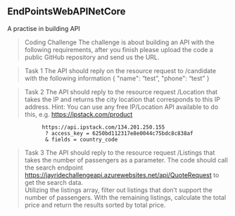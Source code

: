 ## EndPointsWebAPINetCore
A practise in building API 

> Coding Challenge
    The challenge is about building an API with the following requirements,
       after you finish please upload the code a public GitHub repository and send us the URL.

> Task 1
    The API should reply on the resource request to /candidate with the following information
    {
      "name": “test”,
      "phone": “test”
    }

> Task 2
    The API should reply to the resource request /Location that takes the IP and returns the city location that corresponds to this IP address.
    Hint: You can use any free IP/Location API available to do this, e.g. https://ipstack.com/product
  
               https://api.ipstack.com/134.201.250.155
                ? access_key = 6250bd112317e8e0044c75bdc8c838af
                & fields = country_code
> Task 3
    The API should reply to the resource request /Listings that takes the number of passengers as a parameter.
    The code should call the search endpoint https://jayridechallengeapi.azurewebsites.net/api/QuoteRequest to get the search data.  
    Utilizing the listings array, filter out listings that don’t support the number of passengers.  With the remaining listings, calculate the total price and return the results sorted by total price.



